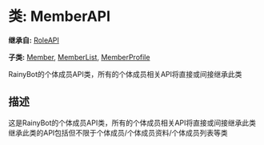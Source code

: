 # 类: MemberAPI  
  
**继承自:** [RoleAPI](RoleAPI.md)  
  
**子类:** [Member](Member.md), [MemberList](MemberList.md), [MemberProfile](MemberProfile.md)  
  
RainyBot的个体成员API类，所有的个体成员相关API将直接或间接继承此类  
  
## 描述  
  
这是RainyBot的个体成员API类，所有的个体成员相关API将直接或间接继承此类   
继承此类的API包括但不限于个体成员/个体成员资料/个体成员列表等类  
  

